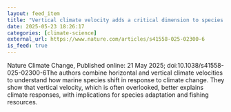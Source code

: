 ```yaml
---
layout: feed_item
title: "Vertical climate velocity adds a critical dimension to species shifts"
date: 2025-05-23 18:26:17
categories: [climate-science]
external_url: https://www.nature.com/articles/s41558-025-02300-6
is_feed: true
---
```


Nature Climate Change, Published online: 21 May 2025; doi:10.1038/s41558-025-02300-6The authors combine horizontal and vertical climate velocities to understand how marine species shift in response to climate change. They show that vertical velocity, which is often overlooked, better explains climate responses, with implications for species adaptation and fishing resources.
